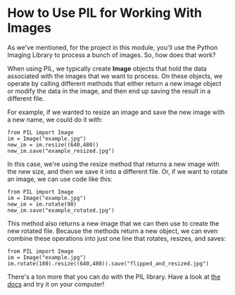 # How to Use PIL for Working With Images

As we've mentioned, for the project in this module, you'll use the Python Imaging Library to process a bunch of images. So, how does that work?

When using PIL, we typically create **Image** objects that hold the data associated with the images that we want to process. On these objects, we operate by calling different methods that either return a new image object or modify the data in the image, and then end up saving the result in a different file.

For example, if we wanted to resize an image and save the new image with a new name, we could do it with:

```
from PIL import Image
im = Image("example.jpg")
new_im = im.resize((640,480))
new_im.save("example_resized.jpg")
```

In this case, we're using the resize method that returns a new image with the new size, and then we save it into a different file. Or, if we want to rotate an image, we can use code like this:

```
from PIL import Image
im = Image("example.jpg")
new_im = im.rotate(90)
new_im.save("example_rotated.jpg")
```

This method also returns a new image that we can then use to create the new rotated file. Because the methods return a new object, we can even combine these operations into just one line that rotates, resizes, and saves:

```
from PIL import Image
im = Image("example.jpg")
im.rotate(180).resize((640,480)).save("flipped_and_resized.jpg")
```

There's a ton more that you can do with the PIL library. Have a look at [the docs](https://pillow.readthedocs.io/en/stable/handbook/tutorial.html) and try it on your computer!
